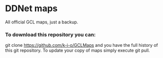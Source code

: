 # DDNet maps
All official GCL maps, just a backup. 

### To download this repository you can:
git clone https://github.com/k-i-o/GCLMaps and you have the full history of this git repository. To update your copy of maps simply execute git pull.
